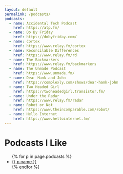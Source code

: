 ```yaml
---
layout: default
permalink: /podcasts/
podcasts:
  - name: Accidental Tech Podcast
    href: https://atp.fm/
  - name: Do By Friday
    href: https://dobyfriday.com/
  - name: Cortex
    href: https://www.relay.fm/cortex
  - name: Reconcilable Differences
    href: https://www.relay.fm/rd
  - name: The Backmarkers
    href: https://www.relay.fm/backmarkers
  - name: The Unmade Podcast
    href: https://www.unmade.fm/
  - name: Dear Hank and John
    href: https://complexly.com/shows/dear-hank-john
  - name: Two Headed Girl
    href: https://twoheadedgirl.transistor.fm/
  - name: Under the Radar
    href: https://www.relay.fm/radar
  - name: Robot or Not
    href: https://www.theincomparable.com/robot/
  - name: Hello Internet
    href: https://www.hellointernet.fm/
---
```

# Podcasts I Like

<ul>
{% for p in page.podcasts %}
  <li><a href="{{ p.href }}">{{ p.name }}</a></li>
{% endfor %}
</ul>
